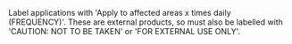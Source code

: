 Label applications with 'Apply to affected areas x times daily (FREQUENCY)'. These are external products, so must also be labelled with 'CAUTION: NOT TO BE TAKEN' or 'FOR EXTERNAL USE ONLY'.

